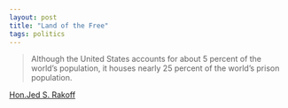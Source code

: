 ```yaml
---
layout: post
title: "Land of the Free"
tags: politics
---
```


> Although the United States accounts for about 5 percent of the world’s population, it houses nearly 25 percent of the world’s prison population.

[Hon.Jed S. Rakoff]

[Hon.Jed S. Rakoff]: http://bit.ly/1GY7Te7
